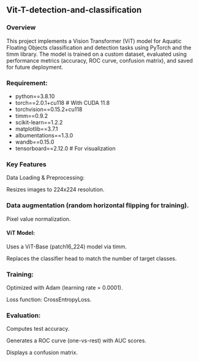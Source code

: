 ## Vit-T-detection-and-classification
### Overview
This project implements a Vision Transformer (ViT) model for Aquatic Floating Objects classification and detection tasks using PyTorch and the timm library. The model is trained on a custom dataset, evaluated using performance metrics (accuracy, ROC curve, confusion matrix), and saved for future deployment.
### Requirement:
- python==3.8.10
- torch==2.0.1+cu118  # With CUDA 11.8
- torchvision==0.15.2+cu118
- timm==0.9.2
- scikit-learn==1.2.2
- matplotlib==3.7.1
- albumentations==1.3.0  
- wandb==0.15.0  
- tensorboard==2.12.0  # For visualization

### Key Features
Data Loading & Preprocessing:

Resizes images to 224x224 resolution.

### Data augmentation (random horizontal flipping for training).

Pixel value normalization.

#### ViT Model:

Uses a ViT-Base (patch16_224) model via timm.

Replaces the classifier head to match the number of target classes.

### Training:

Optimized with Adam (learning rate = 0.0001).

Loss function: CrossEntropyLoss.


### Evaluation:

Computes test accuracy.

Generates a ROC curve (one-vs-rest) with AUC scores.

Displays a confusion matrix.
